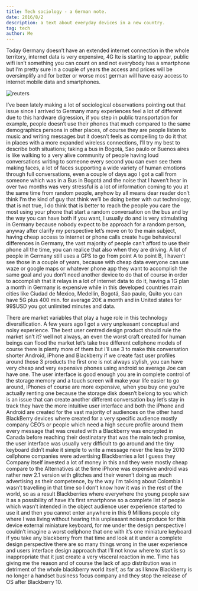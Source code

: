 ```yaml
---
title: Tech sociology - a German note.
date: 2016/8/2
description: a text about everyday devices in a new country.
tag: tech
author: Me
---
```


Today Germany doesn’t have an extended internet connection in the whole territory, internet data is very expensive, 4G lte is starting to appear, public wifi isn’t something you can count on and not everybody has a smartphone but I’m pretty sure in a couple of years the access and prices will be oversimplify and for better or worse most german will have easy access to internet mobile data and smartphones.

![reuters](https://miro.medium.com/max/630/1*F2wmxlRVBZ5G9k5NHuL75Q.jpeg)

I’ve been lately making a lot of sociological observations pointing out that issue since I arrived to Germany many experiences feel a lot of different due to this hardware digression, if you step in public transportation for example, people doesn’t use their phones that much compared to the same demographics persons in other places, of course they are people listen to music and writing messages but it doesn’t feels as compelling to do it that in places with a more expanded wireless connections, I’ll try my best to describe both situations; taking a bus in Bogotá, Sao paulo or Buenos aires is like walking to a very alive community of people having loud conversations writing to someone every second you can even see them making faces, a lot of faces supporting a wide variety of human emotions through full conversations, even a couple of days ago I got a call from someone which was in a Bus in Bogotá and the noise that I haven’t hear in over two months was very stressful is a lot of information coming to you at the same time from random people, anyhow by all means dear reader don’t think I’m the kind of guy that think we’ll be doing better with out technology, that is not true, I do think that is better to reach the people you care the most using your phone that start a random conversation on the bus and by the way you can have both if you want, I usually do and is very stimulating in Germany because nobody expect to be approach for a random person, anyway after clarify my perspective let’s move on to the main subject, having cheap access to internet or phone calls create huge behavioural differences in Germany, the vast majority of people can’t afford to use their phone all the time, you can realice that also when they are driving. A lot of people in Germany still uses a GPS to go from point A to point B, I haven’t see those in a couple of years, because with cheap data everyone can use waze or google maps or whatever phone app they want to accomplish the same goal and you don’t need another device to do that of course in order to accomplish that it relays in a lot of internet data to do it, having a 1G plan a month in Germany is expensive while in this developed countries main cities like Ciudad de Mexico, Medellin, Bogotá, Sao paulo, Quito you can have 5G plus 400 min. for average 20€ a month and in United states for 99$USD you got unlimited minutes and data.

There are market variables that play a huge role in this technology diversification. A few years ago I got a very unpleasant conceptual and noisy experience. The best user centred design product should rule the market isn’t it? well not always, an even the worst craft created for human beings can flood the market let’s take tree different cellphone models of course there is plenty more of them but i’ll use 3 to make this conversation shorter Android, iPhone and Blackberry if we create fast user profiles around those 3 products the first one is not always stylish, you can have very cheap and very expensive phones using android so average Joe can have one. The user interface is good enough you are in complete control of the storage memory and a touch screen will make your life easier to go around, iPhones of course are more expensive, when you buy one you’re actually renting one because the storage disk doesn’t belong to you which is an issue that can create another different conversation buy let’s stay in track they have the more intuitive user interface and both the iPhone and Android are created for the vast majority of audiences on the other hand BlackBerry devices where created for a very specific audience mostly company CEO’s or people which need a high secure profile around them every message that was created with a Blackberry was encrypted in Canada before reaching their destinatary that was the main tech promise, the user interface was usually very difficult to go around and the tiny keyboard didn’t make it simple to write a message never the less by 2010 cellphone companies were advertising Blackberries a lot I guess they Company itself invested a lot of money in this and they were mostly cheap compare to the Alternatives at the time iPhone was expensive android was rather new 2.1 version with glitches and their weren’t doing as much advertising as their competence, by the way I’m talking about Colombia I wasn’t travelling in that time so I don’t know how it was in the rest of the world, so as a result Blackberries where everywhere the young people saw it as a possibility of have it’s first smartphone so a complete list of people which wasn’t intended in the object audience user experience started to use it and then you cannot enter anywhere in this 9 Millions people city where I was living without hearing this unpleasant noises produce for this device external miniature keyboard, for me under the design perspective I couldn’t imagine a worst cellphone that one with it’s one miniature keyboard if you take any blackberry from that time and look at it under a complete design perspective there are so many things wrong in the user experience and users interface design approach that I’ll not know where to start is so inappropriate that it just create a very visceral reaction in me. Time has giving me the reason and of course the lack of app distribution was in detriment of the whole blackberry world itself, as far as I know Blackberry is no longer a handset business focus company and they stop the release of OS after Blackberry 10.
